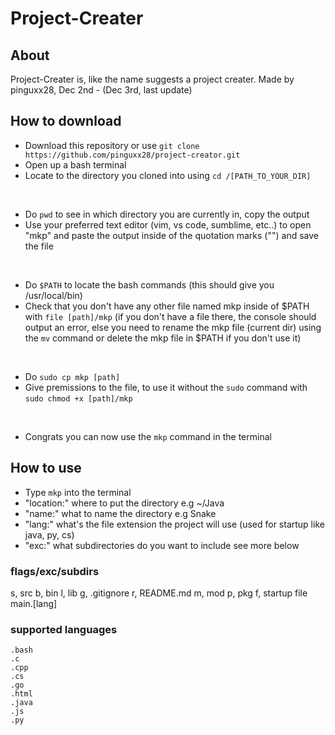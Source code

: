 # Project-Creater

## About

Project-Creater is, like the name suggests a project creater.
Made by pinguxx28, Dec 2nd - (Dec 3rd, last update)

## How to download

- Download this repository or use `git clone https://github.com/pinguxx28/project-creator.git`
- Open up a bash terminal
- Locate to the directory you cloned into using `cd /[PATH_TO_YOUR_DIR]`

<br>

- Do `pwd` to see in which directory you are currently in, copy the output
- Use your preferred text editor (vim, vs code, sumblime, etc..) to open "mkp" and paste the output inside of the quotation marks ("") and save the file

<br>

- Do `$PATH` to locate the bash commands (this should give you /usr/local/bin)
- Check that you don't have any other file named mkp inside of $PATH with `file [path]/mkp` (if you don't have a file there, the console should output an error, else you need to rename the mkp file (current dir) using the `mv` command or delete the mkp file in $PATH if you don't use it)

<br>

- Do `sudo cp mkp [path]`
- Give premissions to the file, to use it without the `sudo` command with `sudo chmod +x [path]/mkp`

<br>

- Congrats you can now use the `mkp` command in the terminal

## How to use

- Type `mkp` into the terminal
- "location:" where to put the directory e.g ~/Java
- "name:" what to name the directory e.g Snake
- "lang:" what's the file extension the project will use (used for startup like java, py, cs)
- "exc:" what subdirectories do you want to include see more below

### flags/exc/subdirs

s, src
b, bin
l, lib
g, .gitignore
r, README.md
m, mod
p, pkg
f, startup file main.[lang]

### supported languages
```
.bash
.c
.cpp
.cs
.go
.html
.java
.js
.py
```